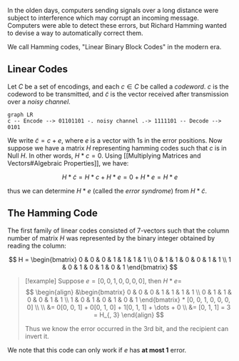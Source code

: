 In the olden days, computers sending signals over a long distance were subject to interference which may corrupt an incoming message. Computers were able to detect these errors, but Richard Hamming wanted to devise a way to automatically correct them.

We call Hamming codes, "Linear Binary Block Codes" in the modern era.

## Linear Codes

Let $C$ be a set of encodings, and each $c \in C$ be called a _codeword_. $c$ is the codeword to be transmitted, and $\tilde{c}$ is the vector received after transmission over a _noisy channel_.

```mermaid
graph LR
c -- Encode --> 01101101 -. noisy channel .-> 1111101 -- Decode --> 0101
```

We write $\tilde{c} = c + e$, where $e$ is a vector with 1s in the error positions. Now suppose we have a matrix $H$ representing hamming codes such that $c$ is in Null $H$. In other words, $H * c = 0$. Using [[Multiplying Matrices and Vectors#Algebraic Properties]], we have:

$$
H * \tilde{c} = H * c + H * e = 0 + H * e = H * e
$$

thus we can determine $H * e$ (called the *error syndrome*) from $H * \tilde{c}$.

## The Hamming Code

The first family of linear codes consisted of 7-vectors such that the column number of matrix $H$ was represented by the binary integer obtained by reading the column:

$$
H =
\begin{bmatrix}
0 & 0 & 0 & 1 & 1 & 1 & 1 \\
0 & 1 & 1 & 0 & 0 & 1 & 1 \\
1 & 0 & 1 & 0 & 1 & 0 & 1
\end{bmatrix}
$$

> [!example]
> Suppose $e = [0, 0, 1, 0, 0, 0, 0]$, then $H * e =$
> $$
> \begin{align}
> &\begin{bmatrix}
> 0 & 0 & 0 & 1 & 1 & 1 & 1 \\
> 0 & 1 & 1 & 0 & 0 & 1 & 1 \\
> 1 & 0 & 1 & 0 & 1 & 0 & 1
> \end{bmatrix} * [0, 0, 1, 0, 0, 0, 0] \\ \\
> &= 0[0, 0, 1] + 0[0, 1, 0] + 1[0, 1, 1] + \dots + 0 \\
> &= [0, 1, 1] = 3 = H_{, 3}
> \end{align}
> $$
>
> Thus we know the error occurred in the 3rd bit, and the recipient can invert it.

We note that this code can only work if $e$ has **at most 1** error.